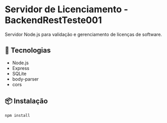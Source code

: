 # Servidor de Licenciamento - BackendRestTeste001

Servidor Node.js para validação e gerenciamento de licenças de software.

## 🔧 Tecnologias
- Node.js
- Express
- SQLite
- body-parser
- cors

## 📦 Instalação

```bash
npm install
